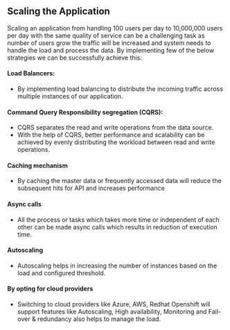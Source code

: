 ## Scaling the Application

Scaling an application from handling 100 users per day to 10,000,000 users per day with the same quality of service can be a challenging task as number of users grow the traffic will be increased and system needs to handle the load and process the data. By implementing few of the below strategies we can be successfully achieve this:

#### Load Balancers:

* By implementing load balancing to distribute the incoming traffic across multiple instances of our application.

#### Command Query Responsibility segregation (CQRS):

* CQRS separates the read and write operations from the data source.
* With the help of CQRS, better performance and scalability can be achieved by evenly distributing the workload between read and write operations.

#### Caching mechanism

* By caching the master data or frequently accessed data will reduce the subsequent hits for API and increases performance

#### Async calls

* All the process or tasks which takes more time or independent of each other can be made async calls which results in reduction of execution time.

#### Autoscaling

* Autoscaling helps in increasing the number of instances based on the load and configured threshold.

#### By opting for cloud providers

* Switching to cloud providers like Azure, AWS, Redhat Openshift will support features like Autoscaling, High availability, Monitoring and Fail-over & redundancy also helps to manage the load.
